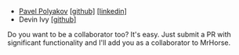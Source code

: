 * [Pavel Polyakov](http://pavelpolyakov.com) [[github]](https://github.com/PavelPolyakov) [[linkedin]](https://de.linkedin.com/pub/pavel-polyakov/15/b23/856)
* Devin Ivy [[github]](https://github.com/devinivy)

Do you want to be a collaborator too?  It's easy.  Just submit a PR with significant functionality and I'll add you as a collaborator to MrHorse.

